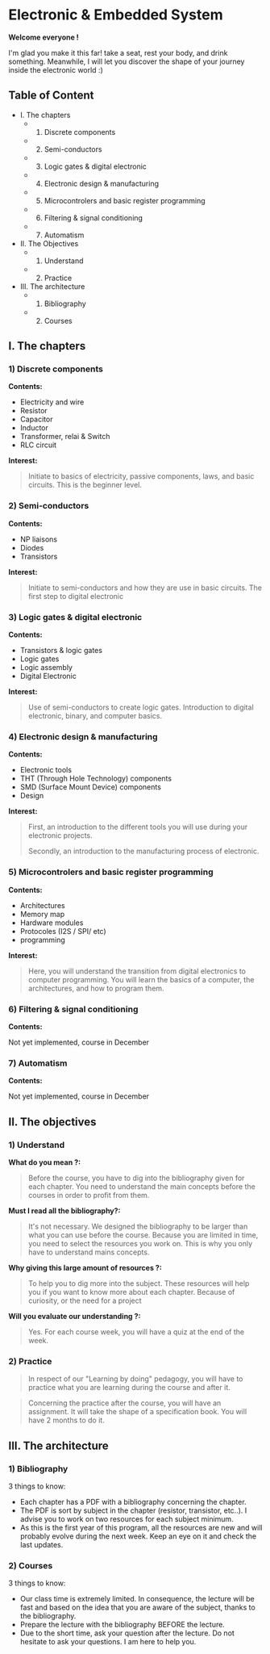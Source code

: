 # Electronic & Embedded System

**Welcome everyone !**

I'm glad you make it this far! take a seat, rest your body, and drink something. Meanwhile, I will let you discover the shape of your journey inside the electronic world :)

## Table of Content
* I. The chapters
    * 1) Discrete components
    * 2) Semi-conductors
    * 3) Logic gates & digital electronic
    * 4) Electronic design & manufacturing
    * 5) Microcontrolers and basic register programming
    * 6) Filtering & signal conditioning
    * 7) Automatism
* II. The Objectives
    * 1) Understand
    * 2) Practice
* III. The architecture
    * 1) Bibliography
    * 2) Courses

## I. The chapters

### 1) Discrete components

**Contents:**
* Electricity and wire
* Resistor
* Capacitor
* Inductor
* Transformer, relai & Switch
* RLC circuit

**Interest:**
>Initiate to basics of electricity, passive components, laws, and basic circuits. This is the beginner level.

### 2) Semi-conductors

**Contents:**
* NP liaisons
* Diodes
* Transistors

**Interest:**
> Initiate to semi-conductors and how they are use in basic circuits. The first step to digital electronic

### 3) Logic gates & digital electronic

**Contents:**
* Transistors & logic gates
* Logic gates
* Logic assembly
* Digital Electronic

**Interest:**
> Use of semi-conductors to create logic gates. Introduction to digital electronic, binary, and computer basics.

### 4) Electronic design & manufacturing

**Contents:**
* Electronic tools
* THT (Through Hole Technology) components
* SMD (Surface Mount Device) components
* Design

**Interest:**
> First, an introduction to the different tools you will use during your electronic projects.
>
> Secondly, an introduction to the manufacturing process of electronic.

### 5) Microcontrolers and basic register programming

**Contents:**
* Architectures
* Memory map
* Hardware modules
* Protocoles (I2S / SPI/ etc)
* programming

**Interest:**
> Here, you will understand the transition from digital electronics to computer programming. You will learn the basics of a computer, the architectures, and how to program them.

### 6) Filtering & signal conditioning

**Contents:**

Not yet implemented, course in December

### 7) Automatism

**Contents:**

Not yet implemented, course in December

## II. The objectives

### 1) Understand

**What do you mean ?:**
> Before the course, you have to dig into the bibliography given for each chapter. You need to understand the main concepts before the courses in order to profit from them.

**Must I read all the bibliography?:**
> It's not necessary. We designed the bibliography to be larger than what you can use before the course. Because you are limited in time, you need to select the resources you work on. This is why you only have to understand mains concepts.

**Why giving this large amount of resources ?:**
> To help you to dig more into the subject. These resources will help you if you want to know more about each chapter. Because of curiosity, or the need for a project

**Will you evaluate our understanding ?:**
> Yes. For each course week, you will have a quiz at the end of the week.

### 2) Practice

> In respect of our "Learning by doing" pedagogy, you will have to practice what you are learning during the course and after it.

> Concerning the practice after the course, you will have an assignment. It will take the shape of a specification book. You will have 2 months to do it.


## III. The architecture

### 1) Bibliography

3 things to know:

* Each chapter has a PDF with a bibliography concerning the chapter.
* The PDF is sort by subject in the chapter (resistor, transistor, etc..). I advise you to work on two resources for each subject minimum.
* As this is the first year of this program, all the resources are new and will probably evolve during the next week. Keep an eye on it and check the last updates.

### 2) Courses

3 things to know:

* Our class time is extremely limited. In consequence, the lecture will be fast and based on the idea that you are aware of the subject, thanks to the bibliography.
* Prepare the lecture with the bibliography BEFORE the lecture.
* Due to the short time, ask your question after the lecture. Do not hesitate to ask your questions. I am here to help you.
